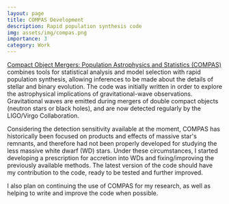 ```yaml
---
layout: page
title: COMPAS Development
description: Rapid population synthesis code
img: assets/img/compas.png
importance: 3
category: Work
---
```


 <a href="https://github.com/TeamCOMPAS/COMPAS">Compact Object Mergers: Population Astrophysics and Statistics (COMPAS)</a> combines tools for statistical analysis and model selection with rapid population synthesis, allowing inferences to be made about the details of stellar and binary evolution. The code was initially written in order to explore the astrophysical implications of gravitational-wave observations. Gravitational waves are emitted during mergers of double compact objects (neutron stars or black holes), and are now detected regularly by the LIGO/Virgo Collaboration. 
 
Considering the detection sensitivity available at the moment, COMPAS has historically been focused on products and effects of massive star's remnants, and therefore had not been properly developed for studying the less massive white dwarf (WD) stars. Under these circumstances, I started developing a prescription for accretion into WDs and fixing/improving the previously available methods. The latest version of the code should have my contribution to the code, ready to be tested and further improved.

I also plan on continuing the use of COMPAS for my research, as well as helping to write and improve the code when possible.


